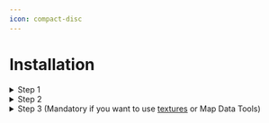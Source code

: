 ```yaml
---
icon: compact-disc
---
```


# Installation

<details>

<summary>Step 1</summary>

Open Blender, go to `Edit` > `Preferences` > `Add-ons`\
\
![](<../../../../.gitbook/assets/image (5).png>)

Press `Install...` and select the downloaded zip file.

</details>

<details>

<summary>Step 2</summary>

Now enable the Add-on by checking the checkbox\
\
![](../../../../.gitbook/assets/blender\_jOridI8vRR.gif)

</details>

<details>

<summary>Step 3 (Mandatory if you want to use <a data-mention href="tools/textures/">textures</a> or Map Data Tools)</summary>

.NET 8 x64 Runtime must be installed in the system. [Download](https://dotnet.microsoft.com/en-us/download/dotnet/thank-you/runtime-desktop-8.0.8-windows-x64-installer)

**Blender 4.0/4.1/4.2**

![](<../../../../.gitbook/assets/image (2).png>)

Install `PythonNET` module by clicking the `Install second: Install PythonNET` button.

</details>
